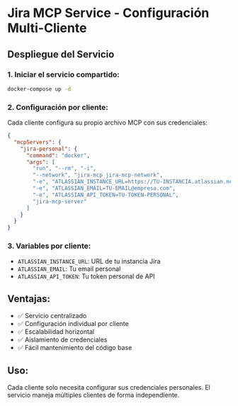 # Jira MCP Service - Configuración Multi-Cliente

## Despliegue del Servicio

### 1. Iniciar el servicio compartido:
```bash
docker-compose up -d
```

### 2. Configuración por cliente:

Cada cliente configura su propio archivo MCP con sus credenciales:

```json
{
  "mcpServers": {
    "jira-personal": {
      "command": "docker",
      "args": [
        "run", "--rm", "-i",
        "--network", "jira-mcp_jira-mcp-network",
        "-e", "ATLASSIAN_INSTANCE_URL=https://TU-INSTANCIA.atlassian.net",
        "-e", "ATLASSIAN_EMAIL=TU-EMAIL@empresa.com", 
        "-e", "ATLASSIAN_API_TOKEN=TU-TOKEN-PERSONAL",
        "jira-mcp-server"
      ]
    }
  }
}
```

### 3. Variables por cliente:
- `ATLASSIAN_INSTANCE_URL`: URL de tu instancia Jira
- `ATLASSIAN_EMAIL`: Tu email personal
- `ATLASSIAN_API_TOKEN`: Tu token personal de API

## Ventajas:
- ✅ Servicio centralizado
- ✅ Configuración individual por cliente
- ✅ Escalabilidad horizontal
- ✅ Aislamiento de credenciales
- ✅ Fácil mantenimiento del código base

## Uso:
Cada cliente solo necesita configurar sus credenciales personales. El servicio maneja múltiples clientes de forma independiente.